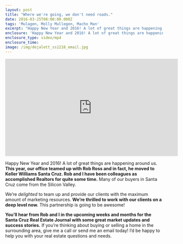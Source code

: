 ```yaml
---
layout: post
title: "Where we're going, we don't need roads."
date: 2016-03-25T08:00:00.000Z
tags: 'Mulagen, Molly Mullegen, Macho Man'
excerpt: "Happy New Year and 2016! A lot of great things are happening around us. **This year, our office teamed up with Rob Ross and in fact, he moved to Keller Williams Santa Cruz. Rob and I have been colleagues as accomplished Realtors for quite some time.** Many of our buyers in Santa Cruz come from the Silicon Valley."
enclosure: 'Happy New Year and 2016! A lot of great things are happening around us. This year, our office teamed up with Rob Ross and in fact, he moved to Keller Williams Santa Cruz. Rob and I have been colleagues as accomplished Realtors for quite some time. Many of our buyers in Santa Cruz come from the Silicon Valley.'
enclosure_type: video/mp4
enclosure_time:
image: /img/dejalett_ss1218_email.jpg
---
```



<iframe width="552" height="311" src="https://www.youtube.com/embed/otsTKhJat4E" frameborder="0" allowfullscreen=""></iframe>

Happy New Year and 2016! A lot of great things are happening around us. **This year, our office teamed up with Rob Ross and in fact, he moved to Keller Williams Santa Cruz. Rob and I have been colleagues as accomplished Realtors for quite some time.** Many of our buyers in Santa Cruz come from the Silicon Valley.

We’re *delighted* to team up and provide our clients with the maximum amount of marketing resources. **We’re thrilled to work with our clients on a deep level now.** This partnership is going to be awesome!

**You’ll hear from Rob and I in the upcoming weeks and months for the Santa Cruz Real Estate Journal with some great market updates and success stories.** If you’re thinking about buying or selling a home in the surrounding area, give me a call or send me an email today! I’d be happy to help you with your real estate questions and needs.